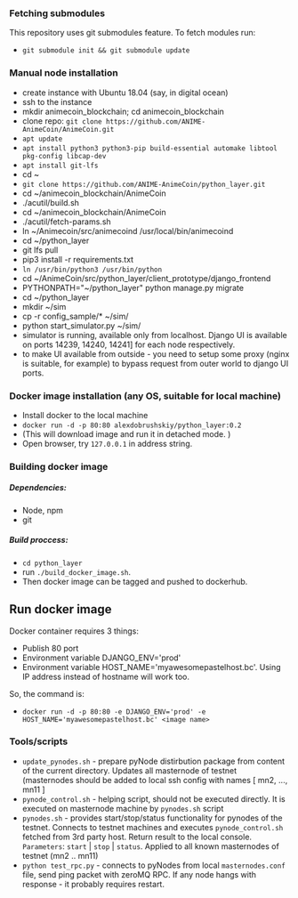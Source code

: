 ### Fetching submodules

This repository uses git submodules feature. To fetch modules run:
 - `git submodule init && git submodule update`

### Manual node installation

 - create instance with Ubuntu 18.04 (say, in digital ocean)
 - ssh to the instance
 - mkdir animecoin_blockchain; cd animecoin_blockchain
 - clone repo: `git clone https://github.com/ANIME-AnimeCoin/AnimeCoin.git`
 - `apt update`
 - `apt install python3 python3-pip build-essential automake libtool pkg-config libcap-dev`
 - `apt install git-lfs`
 - cd ~
 - `git clone https://github.com/ANIME-AnimeCoin/python_layer.git` 
 - cd ~/animecoin_blockchain/AnimeCoin
 - ./acutil/build.sh
 - cd ~/animecoin_blockchain/AnimeCoin
 - ./acutil/fetch-params.sh
 - ln ~/Animecoin/src/animecoind /usr/local/bin/animecoind
 - cd ~/python_layer
 - git lfs pull
 - pip3 install -r requirements.txt
 - `ln /usr/bin/python3 /usr/bin/python`
 - cd ~/AnimeCoin/src/python_layer/client_prototype/django_frontend
 - PYTHONPATH="~/python_layer" python manage.py migrate
 - cd ~/python_layer 
 - mkdir ~/sim
 - cp -r config_sample/* ~/sim/
 - python start_simulator.py ~/sim/
 - simulator is running, available only from localhost. Django UI is available on ports 14239, 14240, 14241] for each node respectively.
 - to make UI available from outside - you need to setup some proxy (nginx is suitable, for example) to bypass request from outer world to django UI ports.


### Docker image installation (any OS, suitable for local machine)
 - Install docker to the local machine
 - `docker run -d -p 80:80 alexdobrushskiy/python_layer:0.2`
 - (This will download image and run it in detached mode. )
 - Open browser, try `127.0.0.1` in address string. 

### Building docker image

 ##### Dependencies:
  
   - Node, npm
   - git
   
 ##### Build proccess:
   
   - `cd python_layer`
   - run `./build_docker_image.sh`. 
   - Then docker image can be tagged and pushed to dockerhub.   
 ## Run docker image
 
 Docker container requires 3 things:
  
  - Publish 80 port
  - Environment variable DJANGO_ENV='prod'
  - Environment variable HOST_NAME='myawesomepastelhost.bc'. Using IP address instead of hostname will work too.
  
 So, the command is:
  - `docker run -d -p 80:80 -e DJANGO_ENV='prod' -e HOST_NAME='myawesomepastelhost.bc' <image name>` 


### Tools/scripts

 - `update_pynodes.sh` - prepare pyNode distirbution package from content of the current directory. Updates all masternode of testnet (masternodes should be added to local ssh config with names [ mn2, ..., mn11 ]
 - `pynode_control.sh` - helping script, should not be executed directly. It is executed on masternode machine by `pynodes.sh` script
 - `pynodes.sh` - provides start/stop/status functionality for pynodes of the testnet. Connects to testnet machines and executes `pynode_control.sh` fetched from 3rd party host. Return result to the local console. `Parameters`: `start` | `stop` | `status`. Applied to all known masternodes of testnet (mn2 .. mn11)
 - `python test_rpc.py` - connects to pyNodes from local `masternodes.conf` file, send ping packet with zeroMQ RPC. If any node hangs with response - it probably requires restart.
 